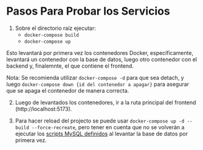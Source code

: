 # Pasos Para Probar los Servicios

1. Sobre el directorio raíz ejecutar:
   - `docker-compose build`
   - `docker-compose up`

Esto levantará por primera vez los contenedores Docker, específicamente, levantará un contenedor con la base de datos, luego otro contenedor con el backend y, finalemnte, el que contiene el frontend.

Nota: Se recomienda utilizar `docker-compose -d` para que sea detach, y luego `docker-compose down {id del contenedor a apagar}` para asegurar que se apaga el contenedor de manera correcta.

2. Luego de levantados los contenedores, ir a la ruta principal del frontend (http://localhost:5173).

3. Para hacer reload del projecto se puede usar `docker-compose up -d --build --force-recreate`, pero tener en cuenta que no se volverán a ejecutar los [scripts MySQL definidos](../scripts/) al levantar la base de datos por primera vez.